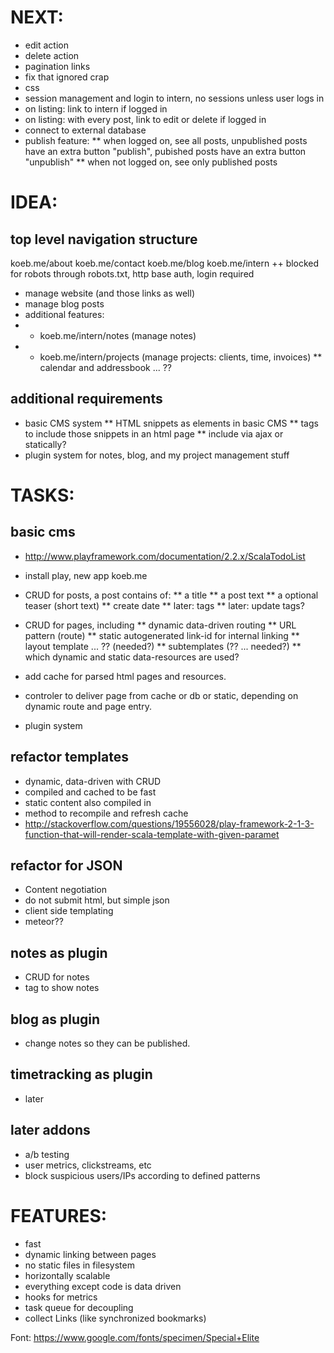 NEXT:
====
* edit action
* delete action
* pagination links
* fix that ignored crap
* css
* session management and login to intern, no sessions unless user logs in 
* on listing: link to intern if logged in
* on listing: with every post, link to edit or delete if logged in
* connect to external database
* publish feature:
** when logged on, see all posts, unpublished posts have an extra button "publish", pubished posts have an extra button "unpublish"
** when not logged on, see only published posts


IDEA:
=====
## top level navigation structure ##
koeb.me/about
koeb.me/contact
koeb.me/blog
koeb.me/intern
  ++ blocked for robots through robots.txt, http base auth, login required
  * manage website (and those links as well)
  * manage blog posts
  * additional features:
  * * koeb.me/intern/notes (manage notes)
  * * koeb.me/intern/projects (manage projects: clients, time, invoices)
  ** calendar and addressbook ... ??

## additional requirements ##
* basic CMS system
** HTML snippets as elements in basic CMS
** tags to include those snippets in an html page
** include via ajax or statically?
* plugin system for notes, blog, and my project management stuff


TASKS:
======
## basic cms ##
* http://www.playframework.com/documentation/2.2.x/ScalaTodoList
* install play, new app koeb.me
* CRUD for posts, a post contains of:
** a title
** a post text
** a optional teaser (short text)
** create date
** later: tags
** later: update tags?

* CRUD for pages, including 
** dynamic data-driven routing
** URL pattern (route)
** static autogenerated link-id for internal linking
** layout template ... ?? (needed?)
** subtemplates (?? ... needed?)
** which dynamic and static data-resources are used?
* add cache for parsed html pages and resources.
* controler to deliver page from cache or db or static, depending on dynamic route and page entry.
* plugin system

## refactor templates
* dynamic, data-driven with CRUD
* compiled and cached to be fast
* static content also compiled in
* method to recompile and refresh cache
* http://stackoverflow.com/questions/19556028/play-framework-2-1-3-function-that-will-render-scala-template-with-given-paramet

## refactor for JSON
* Content negotiation
* do not submit html, but simple json
* client side templating
* meteor??


## notes as plugin ##
* CRUD for notes
* tag to show notes

##  blog as plugin ##
* change notes so they can be published.

## timetracking as plugin ##
* later

## later addons ##
* a/b testing
* user metrics, clickstreams, etc
* block suspicious users/IPs according to defined patterns



FEATURES:
=========
* fast
* dynamic linking between pages
* no static files in filesystem
* horizontally scalable
* everything except code is data driven
* hooks for metrics
* task queue for decoupling
* collect Links (like synchronized bookmarks)




Font: https://www.google.com/fonts/specimen/Special+Elite
